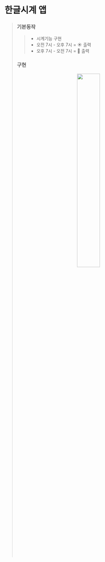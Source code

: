 # 한글시계 앱

> ### 기본동작 
>> * 시계기능 구현
>> * 오전 7시 - 오후 7시 = ☀️ 출력
>> * 오후 7시 - 오전 7시 = 🌙 출력
>> 
>> 
>> 
>> 
>>  
>
>
>### 구현 
><p align="center"><img width="40%" src="https://user-images.githubusercontent.com/78553659/142351034-1c98beb8-6403-47c4-96be-38a790f5b6a7.gif"/></p>
> 
